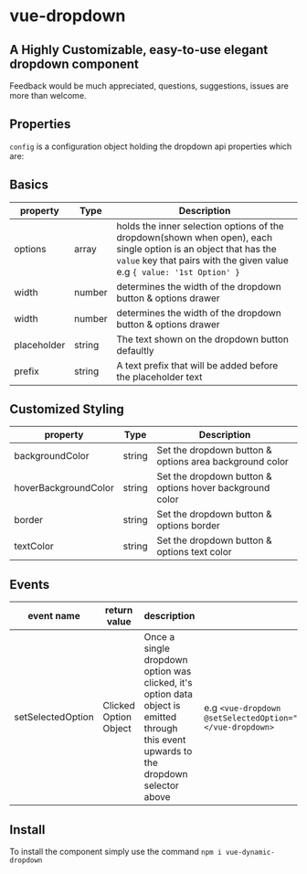 # vue-dropdown
## A Highly Customizable, easy-to-use elegant dropdown component

Feedback would be much appreciated, questions, suggestions, issues are more than welcome.

## Properties
```config``` is a configuration object holding the dropdown api properties which are:

## Basics

| property | Type  | Description |
| --- | ---  | --- |
| options | array | holds the inner selection options of the dropdown(shown when open), each single option is an object that has the ```value``` key that pairs with the given value e.g ```{ value: '1st Option' }``` |
| width | number | determines the width of the dropdown button & options drawer |
| width | number | determines the width of the dropdown button & options drawer |
| placeholder | string | The text shown on the dropdown button defaultly |
| prefix | string | A text prefix that will be added before the placeholder text |

## Customized Styling

| property | Type  | Description |
| --- | ---  | --- |
| backgroundColor | string | Set the dropdown button & options area background color |
| hoverBackgroundColor | string | Set the dropdown button & options hover background color |
| border | string | Set the dropdown button & options border |
| textColor | string | Set the dropdown button & options text color |

## Events
| event name | return value | description | usage |
| --- | ---  | --- | --- |
| setSelectedOption | Clicked Option Object | Once a single dropdown option was clicked, it's option data object is emitted through this event upwards to the dropdown selector above | e.g ```<vue-dropdown @setSelectedOption="myLocalSetterFunction($event)"></vue-dropdown>``` |

## Install
To install the component simply use the command ```npm i vue-dynamic-dropdown```
